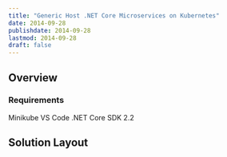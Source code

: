 ```yaml
---
title: "Generic Host .NET Core Microservices on Kubernetes"
date: 2014-09-28
publishdate: 2014-09-28
lastmod: 2014-09-28
draft: false
---
```

## Overview

### Requirements

Minikube
VS Code
.NET Core SDK 2.2

## Solution Layout

## 